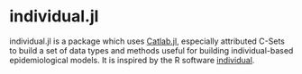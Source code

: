 # individual.jl

individual.jl is a package which uses [Catlab.jl](https://algebraicjulia.github.io/Catlab.jl/stable/),
especially attributed C-Sets to build a set of data types and methods useful for building
individual-based epidemiological models. It is inspired by the R software [individual](https://mrc-ide.github.io/individual/).